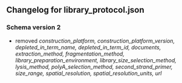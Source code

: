 ## Changelog for library_protocol.json

### Schema version 2
* removed *construction_platform, construction_platform_version, depleted_in_term_name, depleted_in_term_id, documents, extraction_method, fragmentation_method, library_preparation_environment, library_size_selection_method, lysis_method, polyA_selection_method, second_strand_primer, size_range, spatial_resolution, spatial_resolution_units, url*
